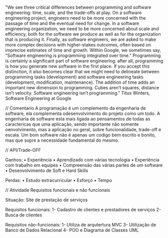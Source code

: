 "We see three critical differences between programming and software engineering: time, scale, and the trade-offs at play. On a software engineering project, engineers need to be more concerned with the passage of time and the eventual need for change. In a software engineering organization, we need to be more concerned about scale and efficiency, both for the software we produce as well as for the organization that is producing it. Finally, as software engineers, we are asked to make more complex decisions with higher-stakes outcomes, often based on imprecise estimates of time and growth. Within Google, we sometimes say, “Software engineering is programming integrated over time.” Programming is certainly a significant part of software engineering: after all, programming is how you generate new software in the first place. If you accept this distinction, it also becomes clear that we might need to delineate between programming tasks (development) and software engineering tasks (development, modification, maintenance). The addition of time adds an important new dimension to programming. Cubes aren’t squares, distance isn’t velocity. Software engineering isn’t programming."
Titus Winters, Software Engineering at Google

// Comentario
	A programação é um complemento da engenharia de software, ela complementa odesenvolvimento do projeto como um todo. A engenharia de software esta mais ligada ao
pensamentos de todas as caractericas que uma aplicação, sendo importante não somente oenvolvimento, mas a aplicação no geral, sobre funcionalidade, trade-off e escala.
	Um bom software não é apenas um codigo bem escrito e bonito, mas que supre
a necessidade fundamental do mesmo.

// API/Trade-OFF

Ganhos:
• Experiência
• Aprendizado com várias tecnologia
• Experiência com trabalho em equipes
• Compreensão das várias partes de um software
• Desenvolvimento de Soft e Hard Skills

Perdas:
• Estudo extracurricular
• Esforço
• Tempo

// Atividade Requisitos funcionais e não funcionais

Situação: Site de prestação de serviços

Requisitos funcionais:
1- Cadastro de clientes e prestadores de serviços
2- Busca de clientes
 
Requisitos não-funcionais:
1- Utiliza de arqutertura MVC
3- Utilização de Banco de Dados Relacional
4- POO e Diagrama de Classes UML
